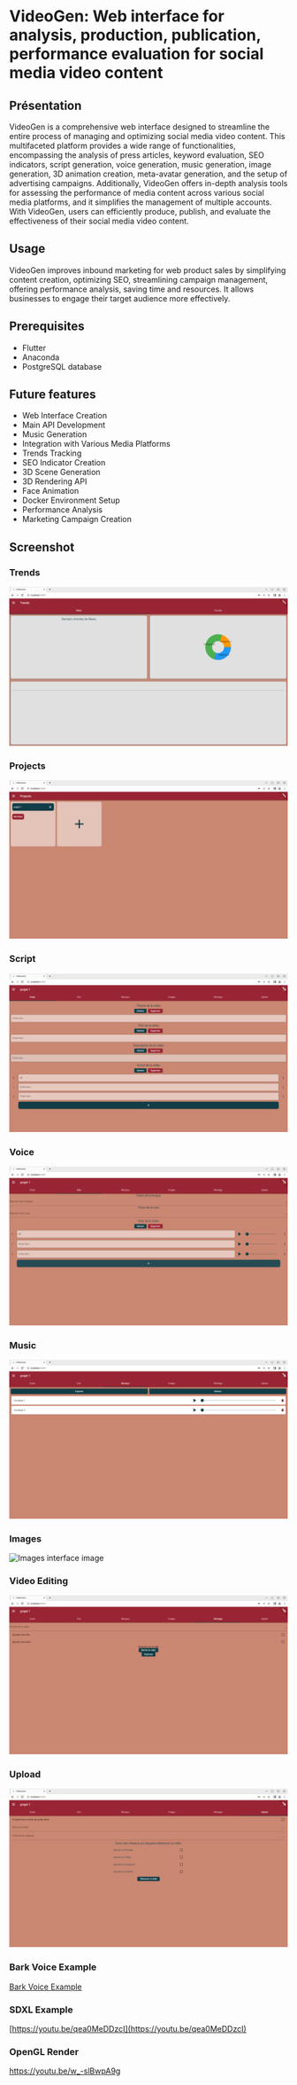 # VideoGen: Web interface for analysis, production, publication, performance evaluation for social media video content

## Présentation
VideoGen is a comprehensive web interface designed to streamline the entire process of managing and optimizing social media video content. This multifaceted platform provides a wide range of functionalities, encompassing the analysis of press articles, keyword evaluation, SEO indicators, script generation, voice generation, music generation, image generation, 3D animation creation, meta-avatar generation, and the setup of advertising campaigns. Additionally, VideoGen offers in-depth analysis tools for assessing the performance of media content across various social media platforms, and it simplifies the management of multiple accounts. With VideoGen, users can efficiently produce, publish, and evaluate the effectiveness of their social media video content.

## Usage
VideoGen improves inbound marketing for web product sales by simplifying content creation, optimizing SEO, streamlining campaign management, offering performance analysis, saving time and resources. It allows businesses to engage their target audience more effectively.

## Prerequisites
- Flutter
- Anaconda
- PostgreSQL database

## Future features
- Web Interface Creation
- Main API Development
- Music Generation
- Integration with Various Media Platforms
- Trends Tracking
- SEO Indicator Creation
- 3D Scene Generation
- 3D Rendering API
- Face Animation
- Docker Environment Setup
- Performance Analysis
- Marketing Campaign Creation

## Screenshot

### Trends
![Trends interface image](examples/images/trends.png)

### Projects
![Projects interface image](examples/images/projects.png)

### Script
![Script interface image](examples/images/script.png)

### Voice
![Voice interface image](examples/images/voice.png)

### Music
![Music interface image](examples/images/music.png)

### Images
![Images interface image](examples/images/images.png)

### Video Editing
![Video Editing interface image](examples/images/video_editing.png)

### Upload
![Upload interface image](examples/images/upload.png)

### Bark Voice Example
[Bark Voice Example](https://github.com/suno-ai/bark)

### SDXL Example
[https://youtu.be/qea0MeDDzcI](https://youtu.be/qea0MeDDzcI)

### OpenGL Render
https://youtu.be/w_-slBwpA9g
